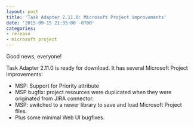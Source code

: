```yaml
---
layout: post
title: 'Task Adapter 2.11.0: Microsoft Project improvements'
date: '2015-09-15 21:35:00 -0700'
categories:
- release
- microsoft project
---
```


Good news, everyone!

Task Adapter 2.11.0 is ready for download. It has several Microsoft Project improvements:

* MSP: Support for Priority attribute
* MSP bugfix: project resources were duplicated when they were originated from JIRA connector.
* MSP: switched to a newer library to save and load Microsoft Project files.
* Plus some minimal Web UI bugfixes.

